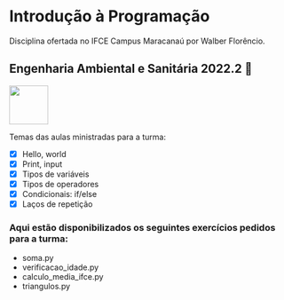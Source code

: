 # Introdução à Programação
Disciplina ofertada no IFCE Campus Maracanaú por Walber Florêncio.

## Engenharia Ambiental e Sanitária 2022.2 🌱

<img height="70em" src="https://cdn.jsdelivr.net/gh/devicons/devicon/icons/python/python-original.svg" /> 

Temas das aulas ministradas para a turma:

- [x] Hello, world
- [x] Print, input
- [x] Tipos de variáveis
- [x] Tipos de operadores
- [x] Condicionais: if/else
- [x] Laços de repetição

### Aqui estão disponibilizados os seguintes exercícios pedidos para a turma:

- soma.py
- verificacao_idade.py
- calculo_media_ifce.py
- triangulos.py
